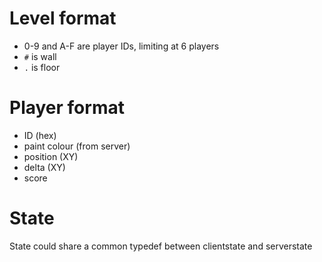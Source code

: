 # Level format
* 0-9 and A-F are player IDs, limiting at 6 players
* `#` is wall
* `.` is floor

# Player format
* ID (hex)
* paint colour (from server)
* position (XY)
* delta (XY)
* score

# State
State could share a common typedef between clientstate and serverstate
